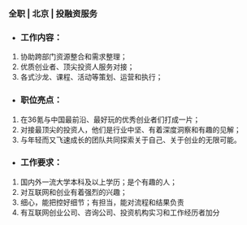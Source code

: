 ### 全职 | 北京 | 投融资服务

* ### 工作内容：

1. 协助跨部门资源整合和需求整理；
2. 优质创业者、顶尖投资人服务对接；
3. 各式沙龙、课程、活动等策划、运营和执行；

* ### 职位亮点：

1. 在36氪与中国最前沿、最好玩的优秀创业者们打成一片；
2. 对接最顶尖的投资人，他们是行业中坚、有着深度洞察和有趣的见解；
3. 与年轻而又飞速成长的团队共同探索关于自己、关于创业的无限可能。

* ### 工作要求：

1. 国内外一流大学本科及以上学历；是个有趣的人；
2. 对互联网和创业有着强烈的兴趣；
3. 细心，能把控好细节；有担当，能对流程和结果负责
4. 有互联网创业公司、咨询公司、投资机构实习和工作经历者加分